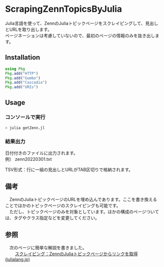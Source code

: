 # ScrapingZennTopicsByJulia
Julia言語を使って、ZennのJuliaトピックページをスクレイピングして、見出しとURLを取り出します。  
ページネーションは考慮していないので、最初のページの情報のみを抜き出します。

## Installation
```julia
using Pkg
Pkg.add("HTTP")
Pkg.add("Gumbo")
Pkg.add("Cascadia")
Pkg.add("URIs")
```

## Usage
### コンソールで実行
```julia
> julia getZenn.jl
```

### 結果出力
日付付きのファイルに出力されます。  
例） zenn20220301.txt

TSV形式：行に一組の見出しとURLがTAB区切りで格納されます。

## 備考
　ZennのJuliaトピックページのURLを埋め込んであります。ここを書き換えることでほかのトピックページのスクレイピングも可能です。  
　ただし、トピックページのみを対象としています。ほかの構成のページついては、タグやクラス指定などを変更してください。

## 参照
　次のページに簡単な解説を書きました。  
　　  [スクレイピング：ZennのJuliaトピックページからリンクを取得(julialang.jp)](https://julialang.jp/2022/03/26/scraping_zenn/)

